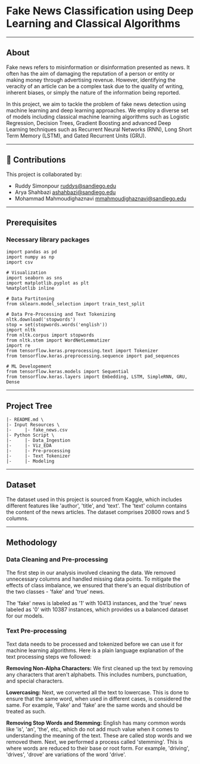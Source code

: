 # Fake News Classification using Deep Learning and Classical Algorithms

--- 

## About <a name = "about"></a>

Fake news refers to misinformation or disinformation presented as news. It often has the aim of damaging the reputation of a person or entity or making money through advertising revenue. However, identifying the veracity of an article can be a complex task due to the quality of writing, inherent biases, or simply the nature of the information being reported.

In this project, we aim to tackle the problem of fake news detection using machine learning and deep learning approaches. We employ a diverse set of models including classical machine learning algorithms such as Logistic Regression, Decision Trees, Gradient Boosting and advanced Deep Learning techniques such as Recurrent Neural Networks (RNN), Long Short Term Memory (LSTM), and Gated Recurrent Units (GRU).

---

## 🎈 Contributions

This project is collaborated by:
* Ruddy Simonpour <ruddys@sandiego.edu>
* Arya Shahbazi <ashahbazi@sandiego.edu>
* Mohammad Mahmoudighaznavi <mmahmoudighaznavi@sandiego.edu>

---

## Prerequisites

### Necessary library packages 
```
import pandas as pd
import numpy as np
import csv

# Visualization
import seaborn as sns
import matplotlib.pyplot as plt
%matplotlib inline

# Data Partitoning
from sklearn.model_selection import train_test_split

# Data Pre-Processing and Text Tokenizing
nltk.download('stopwords')
stop = set(stopwords.words('english'))
import nltk
from nltk.corpus import stopwords
from nltk.stem import WordNetLemmatizer
import re
from tensorflow.keras.preprocessing.text import Tokenizer
from tensorflow.keras.preprocessing.sequence import pad_sequences

# ML Developement
from tensorflow.keras.models import Sequential
from tensorflow.keras.layers import Embedding, LSTM, SimpleRNN, GRU, Dense

```

---

## Project Tree
```
|- README.md \  
|- Input Resources \   
|-     |- fake_news.csv
|- Python Script \
|-     |- Data_Ingestion 
|-     |- Viz_EDA
|-     |- Pre-processing
|-     |- Text Tokenizer
|-     |- Modeling          
```
---

## Dataset

The dataset used in this project is sourced from Kaggle, which includes different features like 'author', 'title', and 'text'. The 'text' column contains the content of the news articles. The dataset comprises 20800 rows and 5 columns.

---

## Methodology

### Data Cleaning and Pre-processing

The first step in our analysis involved cleaning the data. We removed unnecessary columns and handled missing data points. To mitigate the effects of class imbalance, we ensured that there's an equal distribution of the two classes - 'fake' and 'true' news.

The 'fake' news is labeled as '1' with 10413 instances, and the 'true' news labeled as '0' with 10387 instances, which provides us a balanced dataset for our models.

### Text Pre-processing
Text data needs to be processed and tokenized before we can use it for machine learning algorithms. Here is a plain language explanation of the text processing steps we followed:

**Removing Non-Alpha Characters:** We first cleaned up the text by removing any characters that aren't alphabets. This includes numbers, punctuation, and special characters.

**Lowercasing:** Next, we converted all the text to lowercase. This is done to ensure that the same word, when used in different cases, is considered the same. For example, 'Fake' and 'fake' are the same words and should be treated as such.

**Removing Stop Words and Stemming:** English has many common words like 'is', 'an', 'the', etc., which do not add much value when it comes to understanding the meaning of the text. These are called stop words and we removed them. Next, we performed a process called 'stemming'. This is where words are reduced to their base or root form. For example, 'driving', 'drives', 'drove' are variations of the word 'drive'.

